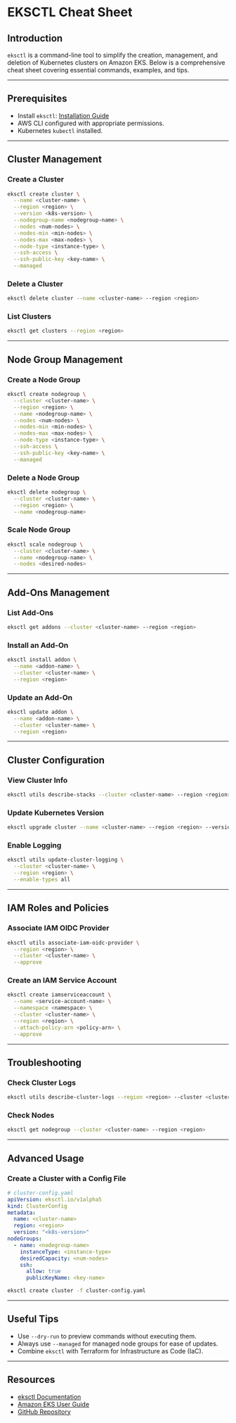 # EKSCTL Cheat Sheet

## Introduction
`eksctl` is a command-line tool to simplify the creation, management, and deletion of Kubernetes clusters on Amazon EKS. Below is a comprehensive cheat sheet covering essential commands, examples, and tips.

---

## Prerequisites

- Install `eksctl`: [Installation Guide](https://eksctl.io/introduction/#installation)
- AWS CLI configured with appropriate permissions.
- Kubernetes `kubectl` installed.

---

## Cluster Management

### Create a Cluster
```bash
eksctl create cluster \
  --name <cluster-name> \
  --region <region> \
  --version <k8s-version> \
  --nodegroup-name <nodegroup-name> \
  --nodes <num-nodes> \
  --nodes-min <min-nodes> \
  --nodes-max <max-nodes> \
  --node-type <instance-type> \
  --ssh-access \
  --ssh-public-key <key-name> \
  --managed
```

### Delete a Cluster
```bash
eksctl delete cluster --name <cluster-name> --region <region>
```

### List Clusters
```bash
eksctl get clusters --region <region>
```

---

## Node Group Management

### Create a Node Group
```bash
eksctl create nodegroup \
  --cluster <cluster-name> \
  --region <region> \
  --name <nodegroup-name> \
  --nodes <num-nodes> \
  --nodes-min <min-nodes> \
  --nodes-max <max-nodes> \
  --node-type <instance-type> \
  --ssh-access \
  --ssh-public-key <key-name> \
  --managed
```

### Delete a Node Group
```bash
eksctl delete nodegroup \
  --cluster <cluster-name> \
  --region <region> \
  --name <nodegroup-name>
```

### Scale Node Group
```bash
eksctl scale nodegroup \
  --cluster <cluster-name> \
  --name <nodegroup-name> \
  --nodes <desired-nodes>
```

---

## Add-Ons Management

### List Add-Ons
```bash
eksctl get addons --cluster <cluster-name> --region <region>
```

### Install an Add-On
```bash
eksctl install addon \
  --name <addon-name> \
  --cluster <cluster-name> \
  --region <region>
```

### Update an Add-On
```bash
eksctl update addon \
  --name <addon-name> \
  --cluster <cluster-name> \
  --region <region>
```

---

## Cluster Configuration

### View Cluster Info
```bash
eksctl utils describe-stacks --cluster <cluster-name> --region <region>
```

### Update Kubernetes Version
```bash
eksctl upgrade cluster --name <cluster-name> --region <region> --version <k8s-version>
```

### Enable Logging
```bash
eksctl utils update-cluster-logging \
  --cluster <cluster-name> \
  --region <region> \
  --enable-types all
```

---

## IAM Roles and Policies

### Associate IAM OIDC Provider
```bash
eksctl utils associate-iam-oidc-provider \
  --region <region> \
  --cluster <cluster-name> \
  --approve
```

### Create an IAM Service Account
```bash
eksctl create iamserviceaccount \
  --name <service-account-name> \
  --namespace <namespace> \
  --cluster <cluster-name> \
  --region <region> \
  --attach-policy-arn <policy-arn> \
  --approve
```

---

## Troubleshooting

### Check Cluster Logs
```bash
eksctl utils describe-cluster-logs --region <region> --cluster <cluster-name>
```

### Check Nodes
```bash
eksctl get nodegroup --cluster <cluster-name> --region <region>
```

---

## Advanced Usage

### Create a Cluster with a Config File
```yaml
# cluster-config.yaml
apiVersion: eksctl.io/v1alpha5
kind: ClusterConfig
metadata:
  name: <cluster-name>
  region: <region>
  version: "<k8s-version>"
nodeGroups:
  - name: <nodegroup-name>
    instanceType: <instance-type>
    desiredCapacity: <num-nodes>
    ssh:
      allow: true
      publicKeyName: <key-name>
```

```bash
eksctl create cluster -f cluster-config.yaml
```

---

## Useful Tips

- Use `--dry-run` to preview commands without executing them.
- Always use `--managed` for managed node groups for ease of updates.
- Combine `eksctl` with Terraform for Infrastructure as Code (IaC).

---

## Resources

- [eksctl Documentation](https://eksctl.io/)
- [Amazon EKS User Guide](https://docs.aws.amazon.com/eks/latest/userguide/)
- [GitHub Repository](https://github.com/weaveworks/eksctl)
